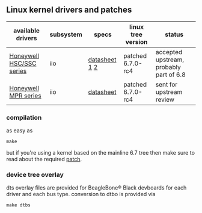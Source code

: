 
## Linux kernel drivers and patches

available drivers | subsystem | specs | linux tree version | status
--- | --- | --- | --- | ---
[Honeywell HSC/SSC series](honeywell_hsc030pa) | iio | [datasheet 1](https://github.com/rodan/lkm_sandbox/blob/main/honeywell_hsc030pa/trustability-hsc-series.pdf) [2](https://github.com/rodan/lkm_sandbox/blob/main/honeywell_hsc030pa/trustability-ssc-series.pdf) | patched 6.7.0-rc4 | accepted upstream, probably part of 6.8
[Honeywell MPR series](honeywell_mprls0025pa) | iio | [datasheet](https://github.com/rodan/lkm_sandbox/blob/main/honeywell_mprls0025pa/micropressure-mpr-series.pdf)  | patched 6.7.0-rc4 | sent for upstream review

### compilation

as easy as

```
make
```

but if you're using a kernel based on the mainline 6.7 tree then make sure to read about the required [patch](linux-iio_property).

### device tree overlay

dts overlay files are provided for BeagleBone® Black devboards for each driver and each bus type. conversion to dtbo is provided via

```
make dtbs
```

